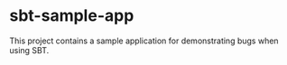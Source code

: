 sbt-sample-app
==============

This project contains a sample application for demonstrating bugs when
using SBT.
